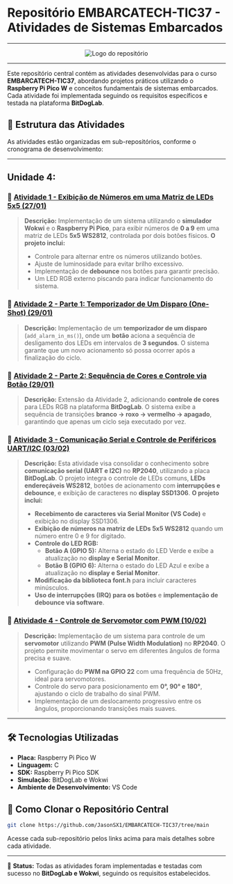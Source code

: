 # Repositório EMBARCATECH-TIC37 - Atividades de Sistemas Embarcados

---

<div align="center">
  <img src="https://github.com/user-attachments/assets/e2df901b-a732-40cd-b8ba-0015ec9fbfa7" alt="Logo do repositório">
</div>

---

Este repositório central contém as atividades desenvolvidas para o curso **EMBARCATECH-TIC37**, abordando projetos práticos utilizando o **Raspberry Pi Pico W** e conceitos fundamentais de sistemas embarcados. Cada atividade foi implementada seguindo os requisitos específicos e testada na plataforma **BitDogLab**.

## 📌 Estrutura das Atividades

As atividades estão organizadas em sub-repositórios, conforme o cronograma de desenvolvimento:

---

## Unidade 4:

### 🔹 [Atividade 1 - Exibição de Números em uma Matriz de LEDs 5x5 (27/01)](https://github.com/JasonSX1/EMBARCATECH-TIC37/tree/main/U4T4-WLS)

> **Descrição:** Implementação de um sistema utilizando o **simulador Wokwi** e o **Raspberry Pi Pico**, para exibir números de **0 a 9** em uma matriz de LEDs **5x5 WS2812**, controlada por dois botões físicos. **O projeto inclui:**
> - Controle para alternar entre os números utilizando botões.
> - Ajuste de luminosidade para evitar brilho excessivo.
> - Implementação de **debounce** nos botões para garantir precisão.
> - Um LED RGB externo piscando para indicar funcionamento do sistema.

### 🔹 [Atividade 2 - Parte 1: Temporizador de Um Disparo (One-Shot) (29/01)](https://github.com/JasonSX1/EMBARCATECH-TIC37/tree/main/U4-T5-ClockTemp-Ativ2)

> **Descrição:** Implementação de um **temporizador de um disparo** (`add_alarm_in_ms()`), onde um **botão** aciona a sequência de desligamento dos LEDs em intervalos de **3 segundos**. O sistema garante que um novo acionamento só possa ocorrer após a finalização do ciclo.

### 🔹 [Atividade 2 - Parte 2: Sequência de Cores e Controle via Botão (29/01)](https://github.com/JasonSX1/EMBARCATECH-TIC37/tree/main/U4-T5-ClockTemp-Ativ3)

> **Descrição:** Extensão da Atividade 2, adicionando **controle de cores** para LEDs RGB na plataforma **BitDogLab**. O sistema exibe a sequência de transições **branco → roxo → vermelho → apagado**, garantindo que apenas um ciclo seja executado por vez.

### 🔹 [Atividade 3 - Comunicação Serial e Controle de Periféricos UART/I2C (03/02)](https://github.com/JasonSX1/EMBARCATECH-TIC37/tree/main/U4-T6-UART-I2C-LED)

> **Descrição:** Esta atividade visa consolidar o conhecimento sobre **comunicação serial (UART e I2C)** no **RP2040**, utilizando a placa **BitDogLab**. O projeto integra o controle de LEDs comuns, **LEDs endereçáveis WS2812**, botões de acionamento com **interrupções e debounce**, e exibição de caracteres no **display SSD1306**. **O projeto inclui:**  
> - **Recebimento de caracteres via Serial Monitor (VS Code)** e exibição no display SSD1306.  
> - **Exibição de números na matriz de LEDs 5x5 WS2812** quando um número entre 0 e 9 for digitado.  
> - **Controle do LED RGB:**  
>   - **Botão A (GPIO 5):** Alterna o estado do LED Verde e exibe a atualização no **display e Serial Monitor**.  
>   - **Botão B (GPIO 6):** Alterna o estado do LED Azul e exibe a atualização no **display e Serial Monitor**.  
> - **Modificação da biblioteca font.h** para incluir caracteres minúsculos.  
> - **Uso de interrupções (IRQ) para os botões** e **implementação de debounce via software**.   

### 🔹 [Atividade 4 - Controle de Servomotor com PWM (10/02)](https://github.com/JasonSX1/EMBARCATECH-TIC37/tree/main/U4-T7-PWM-SERVO)

> **Descrição:** Implementação de um sistema para controle de um **servomotor** utilizando **PWM (Pulse Width Modulation)** no **RP2040**. O projeto permite movimentar o servo em diferentes ângulos de forma precisa e suave.  
> - Configuração do **PWM na GPIO 22** com uma frequência de 50Hz, ideal para servomotores.  
> - Controle do servo para posicionamento em **0°, 90° e 180°**, ajustando o ciclo de trabalho do sinal PWM.  
> - Implementação de um deslocamento progressivo entre os ângulos, proporcionando transições mais suaves.  

---

## 🛠️ Tecnologias Utilizadas

- **Placa:** Raspberry Pi Pico W
- **Linguagem:** C
- **SDK:** Raspberry Pi Pico SDK
- **Simulação:** BitDogLab e Wokwi
- **Ambiente de Desenvolvimento:** VS Code

## 🚀 Como Clonar o Repositório Central

```bash
git clone https://github.com/JasonSX1/EMBARCATECH-TIC37/tree/main
```

Acesse cada sub-repositório pelos links acima para mais detalhes sobre cada atividade.

---

📌 **Status:** Todas as atividades foram implementadas e testadas com sucesso no **BitDogLab e Wokwi**, seguindo os requisitos estabelecidos.
